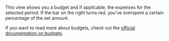 This view shows you a budget and if applicable, the expenses for the selected period. If the bar on the right turns red, you've overspent a certain percentage of the set amount.

If you want to read more about budgets, check out the [official documentation on budgets](https://docs.firefly-iii.org/concepts/budgets).

